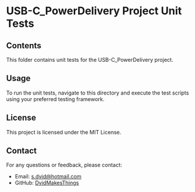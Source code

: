 # USB-C_PowerDelivery Project Unit Tests

## Contents
This folder contains unit tests for the USB-C_PowerDelivery project.

## Usage
To run the unit tests, navigate to this directory and execute the test scripts using your preferred testing framework.

## License
This project is licensed under the MIT License.

## Contact
For any questions or feedback, please contact:
- Email: [s.dvid@hotmail.com](mailto:s.dvid@hotmail.com)
- GitHub: [DvidMakesThings](https://github.com/DvidMakesThings)
